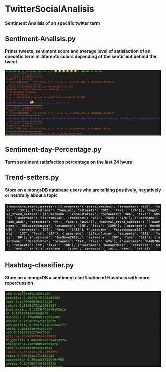 # TwitterSocialAnalisis
#### Sentiment Analisis of an specific twitter term
## Sentiment-Analisis.py
#### Prints tweets, sentiment score and average level of satisfaction of an specefic term in diferents colors depending of the sentiment behind the tweet
![alt text](https://github.com/rafaOrtega14/TwitterSocialAnalisis/blob/master/sentiment-analisis.png)
## Sentiment-day-Percentage.py
#### Term sentiment satisfaction percentage on the last 24 hours
## Trend-setters.py
#### Store on a mongoDB database users who are talking positively, negatively or neutrally about a topic
![alt text](https://github.com/rafaOrtega14/TwitterSocialAnalisis/blob/master/trend-setters.png)
## Hashtag-classifier.py
#### Store on a mongoDB a sentiment clasification of Hashtags with more repercussion 
![alt text](https://github.com/rafaOrtega14/TwitterSocialAnalisis/blob/master/hashtag-classifier.png)
